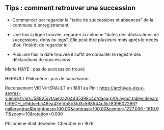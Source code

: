 ## Tips : comment retrouver une succession

- Commencer par regarder la "table de successions et absences" de la commune d'enregistrement

- Une fois la ligne trouvée, regarder la colonne "dates des déclarations de successions, dons ou legs". Elle peut être plusieurs mois après le décès d'ou l'intérêt de regarder ici.

- Puis une fois la date trouvée il suffit de consulter le registre des déclarations de successions

Marie HAYE : pas de succession trouvé

HERAULT Philomène : pas de succession

Recensement VION/HERAULT en 1881 au Pin : https://archives-deux-sevres-vienne.fr/ark:/58825/vtaae2a264435398c4d/daogrp/0/layout:table/idsearch:RECH_c9ddcebc46ea43efdb5c3fd3c568544c#id:839602266?gallery=true&brightness=100.00&contrast=100.00&center=1227.009,-1610.911&zoom=10&rotation=0.000

Philomène était décédée. Chercher en 1876
